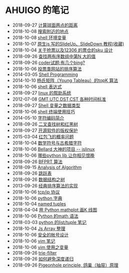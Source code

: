 # AHUIGO 的笔记
- 2018-09-27 [计算球面两点的距离](/b/math/geo-distance) 
- 2018-10-08 [搜索附近的地点](/b/math/geo-distance-geohash) 
- 2018-10-08 [shell 环境变量](/b/c/shell-var-env) 
- 2018-10-07 [原生js 写的SlideUp、SlideDown 教程(收藏)](/b/ria/js-dom-event-slide) 
- 2018-10-04 [关于抢票以及12306 的票仓的sku 设计](/b/news/ticketing-software) 
- 2018-09-26 [查找两有序数组中第N 大的值](/b/algorithm/algorithm-find-the-nth-of-2-sorted-array) 
- 2018-09-26 [coder试题:有几个bing?](/b/algorithm/game-countword) 
- 2018-10-06 [投票类网站的排序算法](/b/algorithm/sort-vote) 
- 2014-03-05 [Shell Programming](/b/c/shell-) 
- 2014-10-10 [杨氏矩阵（Young Tableau）的topK 算法](/b/algorithm/algo-young-tableau-topk) 
- 2018-10-06 [shell 表达式](/b/c/shell-grammar) 
- 2018-09-27 [linux 的帮助系统](/b/c/shell-help) 
- 2012-07-08 [GMT,UTC,DST,CST 各种时间标准](/b/c/shell-time) 
- 2018-09-27 [Shell 变量之数据类型](/b/c/shell-var) 
- 2018-10-06 [shell 终端使用技巧](/b/c/shell-zsh) 
- 2014-05-10 [字符编码简介](/b/code/code-character) 
- 2018-09-26 [二叉查找树和红黑树](/b/algorithm/ds-binary-search-tree) 
- 2018-09-27 [开源软件的版权保护](/b/em/em-copyright-open-source) 
- 2015-03-04 [红包飞的概率问题](/b/math/math-envelope) 
- 2018-10-04 [数学符号与古希腊字符](/b/math/math-symbol) 
- 2018-10-06 [Bellard 大神的项目 -- jslinux](/b/news/geek-proj) 
- 2018-10-06 [哪些python lib 让你相见恨晚](/b/py/py-lib) 
- 2018-09-26 [BFPRT 算法](/b/algorithm/algo-topk) 
- 2018-09-15 [Analysis of Algorithm](/b/algorithm/1.time-complex) 
- 2018-09-26 [跳跃表](/b/algorithm/ds-skiplist) 
- 2018-09-26 [数据结构之树](/b/algorithm/algorithm-tree) 
- 2013-09-26 [经典排序算法的实现](/b/algorithm/algo-sort) 
- 2018-10-06 [tcp/ip 协议](/b/net/net-tcpip) 
- 2018-10-06 [python 字典](/b/py/py-var-dict) 
- 2018-10-04 [named tuples](/b/py/py-var-collections) 
- 2018-04-04 [用 Python mathplot 画K 线图](/b/py/py-math-mathplot-kline) 
- 2018-10-06 [Python 的math 语法](/b/py/py-math) 
- 2018-03-03 [python 的list/tuple 笔记](/b/py/py-var-list) 
- 2018-10-04 [Js Array 整理](/b/ria/js-array) 
- 2018-10-06 [安全的帐号设计](/b/sec/security-account) 
- 2018-10-06 [vim 笔记](/b/vim/vim-notes) 
- 2018-10-06 [vim 使用之变量](/b/vim/vim-var) 
- 2018-09-26 [trie-filter](/b/algorithm/algorithm-trie-filter) 
- 2018-09-26 [如何避免深度递归](/b/algorithm/algorithm-self-call) 
- 2018-09-26 [Pigeonhole principle, 鸽巢（抽屉）原理](/b/algorithm/algorithm-pigeonhole_principle) 
